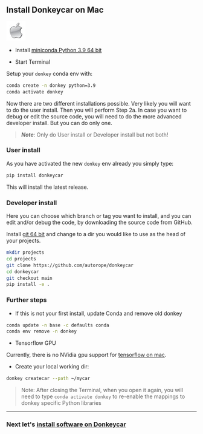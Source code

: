 ## Install Donkeycar on Mac

![donkey](/assets/logos/apple_logo.jpg)

* Install [miniconda Python 3.9 64 bit](https://conda.io/miniconda.html)

* Start Terminal

Setup your `donkey` conda env with:

```bash
conda create -n donkey python=3.9
conda activate donkey
```

Now there are two different installations possible. Very likely you will 
want to do the user install. Then you will perform Step 2a. In case you want 
to debug or edit the source code, you will need to do the more advanced 
developer install. But you can do only one.

> _**Note**_: Only do User install or Developer install but not both!

### User install

As you have activated the new `donkey` env already you simply type:

```bash
pip install donkeycar
```
This will install the latest release.

### Developer install

Here you can choose which branch or tag you want to install, and you can 
edit and/or debug the code, by downloading the source code from GitHub.

Install [git 64 bit](https://www.atlassian.com/git/tutorials/install-git) 
and change to a dir you would like to use as the head of your projects. 

```bash
mkdir projects
cd projects
git clone https://github.com/autorope/donkeycar
cd donkeycar
git checkout main
pip install -e .
```

### Further steps

* If this is not your first install, update Conda and remove old donkey

```bash
conda update -n base -c defaults conda
conda env remove -n donkey
```

* Tensorflow GPU

Currently, there is no NVidia gpu support for [tensorflow on mac](https://www.tensorflow.org/install#install-tensorflow).

* Create your local working dir:

```bash
donkey createcar --path ~/mycar
```

> Note: After closing the Terminal, when you open it again, you will need to 
> type ```conda activate donkey``` to re-enable the mappings to donkey specific 
> Python libraries

----

### Next let's [install software on Donkeycar](/guide/install_software/#step-2-install-software-on-donkeycar)
